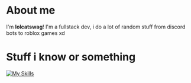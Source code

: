 # About me

I'm **lolcatswag**! I'm a fullstack dev, i do a lot of random stuff from discord bots to roblox games xd

# Stuff i know or something

[![My Skills](https://skillicons.dev/icons?i=html,css,js,ts,vite,react,nextjs,nodejs,express,bun,elysia,tailwind,postgres,tauri,git,robloxstudio,figma,neovim,arch,bash,linux,bsd)](https://skillicons.dev)
